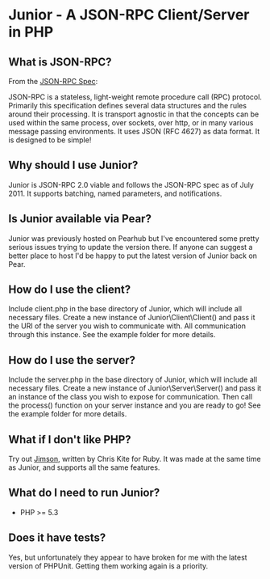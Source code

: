 # Junior - A JSON-RPC Client/Server in PHP

## What is JSON-RPC?
From the [JSON-RPC Spec](http://www.jsonrpc.org/spec.html):

JSON-RPC is a stateless, light-weight remote procedure call (RPC) protocol. Primarily this specification defines several data structures and the rules around their processing. 
It is transport agnostic in that the concepts can be used within the same process, over sockets, over http, or in many various message passing environments. It uses JSON (RFC 4627) 
as data format.
It is designed to be simple!

## Why should I use Junior?
Junior is JSON-RPC 2.0 viable and follows the JSON-RPC spec as of July 2011. It supports batching, named parameters, and notifications.

## Is Junior available via Pear?
Junior was previously hosted on Pearhub but I've encountered some pretty serious issues trying to update the version there. If anyone can suggest a better place to host I'd be happy to put the latest version of Junior back on Pear.

## How do I use the client?
Include client.php in the base directory of Junior, which will include all necessary files. Create a new instance of Junior\Client\Client() and pass it the URI of the server 
you wish to communicate with. All communication through this instance. See the example folder for more details.

## How do I use the server?
Include the server.php in the base directory of Junior, which will include all necessary files. Create a new instance of Junior\Server\Server() and pass it an instance 
of the class you wish to expose for communication. Then call the process() function on your server instance and you are ready to go! See the example folder for more details. 

## What if I don't like PHP?
Try out [Jimson](https://github.com/chriskite/jimson), written by Chris Kite for Ruby. It was made at the same time as Junior, and supports all the same features.

## What do I need to run Junior?
* PHP >= 5.3

## Does it have tests?
Yes, but unfortunately they appear to have broken for me with the latest version of PHPUnit. Getting them working again is a priority.
